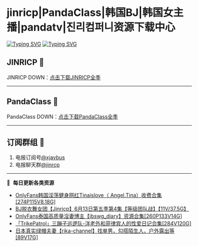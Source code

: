 # jinricp|PandaClass|韩国BJ|韩国女主播|pandatv|진리컴퍼니资源下载中心   
[![Typing SVG](https://readme-typing-svg.herokuapp.com?font=Fira+Code&pause=1000&center=true&vCenter=true&random=true&width=435&lines=所有链接都需要翻墙访问)](https://jinri-cp.neocities.org/free.html)
[![Typing SVG](https://readme-typing-svg.herokuapp.com?font=Fira+Code&pause=1000&center=true&vCenter=true&random=true&width=435&lines=点击进入福利资源下载中心)](https://pandaclass.neocities.org/)
## JINRICP 👋   
JINRICP DOWN：[点击下载JINRICP全季](https://mypikpak.com/s/VODz7HXQoqcX0UrvaXfDtFoPo1)
****
## PandaClass 💯   
PandaClass DOWN：[点击下载PandaClass全季](https://mypikpak.com/s/VOKOTZkoEnkyvCnELVSquM97o1)   
****
## 订阅群组 🔞
1. 电报订阅号[@xjavbus](https://t.me/xjavbus)
2. 电报聊天群[@jinrcp](https://t.me/jinrcp)
**** 
📕 &nbsp;**每日更新各类资源**
<!-- BLOG-POST-LIST:START -->
- [OnlyFans韩国淫荡健身网红Tinaislove（ Angel.Tina）收费合集[274P115V8.18G]](https://fuli.rulel.com/412.html)
- [BJ脱衣舞女团【Jinricp】6月13日第五季第4集【等级团队战】【11V/37.5G】](https://fuli.rulel.com/411.html)
- [OnlyFans泰国高质量淫妻博主【jbswg_diary】资源合集[260P133V14G]](https://fuli.rulel.com/410.html)
- [「TrikePatrol」三蹦子巡逻队-洋老外和菲律宾人的性爱日记合集[284V120G]](https://fuli.rulel.com/408.html)
- [日本真实绿帽夫妻【rika-channel】找单男，勾搭陌生人，户外露出等[89V17G]](https://fuli.rulel.com/407.html)
<!-- BLOG-POST-LIST:END -->
